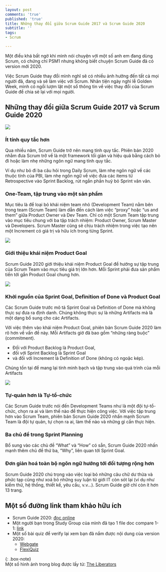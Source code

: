 ```yaml
---
layout: post
comments: 'true'
published: 'true'
title: Những thay đổi giữa Scrum Guide 2017 và Scrum Guide 2020
subtitle: ''
tags:
- Scrum

---
```

Một điều khá bất ngờ khi mình nói chuyện với một số anh em đang dùng Scrum, có chứng chỉ PSM1 nhưng không biết chuyện Scrum Guide đã có version mới 2020.

Việc Scrum Guide thay đổi mình nghĩ sẽ có nhiều ảnh hưởng đến tất cả mọi người đã, đang và sẽ làm việc với Scrum. Nhân tiện ngày nghỉ lễ Golden Week, mình có ngồi lượm lặt một số thông tin về việc thay đổi của Scrum Guide để chia sẻ lại với mọi người.

## Những thay đổi giữa Scrum Guide 2017 và Scrum Guide 2020

![](https://miro.medium.com/max/1000/1*kYOXMJpICIdUSnzLSiqKDQ.png)

### Ít tính quy tắc hơn

Qua nhiều năm, Scrum Guide trở nên mang tính quy tắc. Phiên bản 2020 nhằm đưa Scrum trở về là một framework tối giản và hiệu quả bằng cách bỏ đi hoặc làm nhẹ những ngôn ngữ mang tính quy tắc.

Ví dụ như bỏ đi ba câu hỏi trong Daily Scrum, làm nhẹ ngôn ngữ về các thuộc tính của PBI, làm nhẹ ngôn ngữ về việc đưa các items từ Retrospective vào Sprint Backlog, rút ngắn phần huỷ bỏ Sprint vân vân.

### One-Team, tập trung vào một sản phẩm

Mục tiêu là để loại bỏ khái niệm team nhỏ (Development Team) nằm bên trong team (Scrum Team) làm dẫn đến cách làm việc “proxy” hoặc “us and them” giữa Product Owner và Dev Team. Chỉ có một Scrum Team tập trung vào mục tiêu chung với ba tập trách nhiệm: Product Owner, Scrum Master và Developers. Scrum Master cũng sẽ chịu trách nhiệm trong việc tạo nên một Increment có giá trị và hữu ích trong từng Sprint.

![](https://miro.medium.com/max/2400/1*JacfqAFnZrviacOBV_q3Ug.jpeg)

### Giới thiệu khái niệm Product Goal

Scrum Guide 2020 giới thiệu khái niệm Product Goal để hướng sự tập trung của Scrum Team vào mục tiêu giá trị lớn hơn. Mỗi Sprint phải đưa sản phẩm tiến tới gần Product Goal chung hơn.

![](https://miro.medium.com/max/2400/1*sGj-OP0fcPHeWw9PjE67pA.jpeg)

### Khởi nguồn của Sprint Goal, Definition of Done và Product Goal

Các Scrum Guide trước mô tả Sprint Goal và Definition of Done mà không thực sự đưa ra định danh. Chúng không thực sự là những Artifacts mà là một dạng bổ sung cho các Artifacts.

Với việc thêm vào khái niệm Product Goal, phiên bản Scrum Guide 2020 làm rõ hơn về vấn đề này. Mỗi Artifacts giờ đã bao gồm “những ràng buộc” (commitment).

* Đối với Product Backlog là Product Goal,
* đối với Sprint Backlog là Sprint Goal
* và đối với Increment là Definition of Done (không có ngoặc kép).

Chúng tồn tại để mang lại tính minh bạch và tập trung vào quá trình của mỗi Artifacts

![](https://miro.medium.com/max/2400/1*Bpi1QaXygXBwALAxS9hzNA.jpeg)

### Tự-quản hơn là Tự-tổ-chức

Các Scrum Guide trước nói đến Development Teams như là một đội tự-tổ-chức, chọn ra ai và làm thế nào để thực hiện công việc. Với việc tập trung hơn vào Scrum Team, phiên bản Scrum Guide 2020 nhấn mạnh Scrum Team là đội tự quản, tự chọn ra ai, làm thế nào và những gì cần thực hiện.

### Ba chủ đề trong Sprint Planning

Bổ sung vào các chủ đề “What” và “How” có sẵn, Scrum Guide 2020 nhấn mạnh thêm chủ đề thứ ba, “Why”, liên quan tới Sprint Goal.

### Đơn giản hoá toàn bộ ngôn ngữ hướng tới đối tượng rộng hơn

Scrum Guide 2020 chú trọng vào việc loại bỏ những câu chữ dư thừa và phức tạp cũng như xoá bỏ những suy luận từ giới IT còn sót lại (ví dụ như kiểm thử, hệ thống, thiết kế, yêu cầu, v.v…). Scrum Guide giờ chỉ còn ít hơn 13 trang.

## Một số đường link tham khảo hữu ích

* Scrum Guide 2020: [đọc online](https://scrumguides.org/scrum-guide.html "ScrumGuide")
* Một người bạn trong Study Group của mình đã tạo 1 file doc compare 1-1: [link](https://docs.google.com/document/d/1YzFcpmdoYKgUDXrBc1ZuUfYkVKGyFCK_jMXLrqg8mPM/edit)
* Một số bài quiz để verify lại xem bạn đã nắm được nội dung của version 2020:
  * [Webgate](https://www.notion.so/cuonghapvn/Scrum-Guide-2020-So-s-nh-Scrum-guide-2020-v-Scrum-guide-2017-c2a85a434682418cabba3aa47ee71166#5b4eb13056d747a89dff71c2a4d85908)
  * [FlexiQuiz](https://www.notion.so/cuonghapvn/Scrum-Guide-2020-So-s-nh-Scrum-guide-2020-v-Scrum-guide-2017-c2a85a434682418cabba3aa47ee71166#6c0b173e0feb4de6986fc3eb5a836b9d)

{: .box-note}  
Một số hình ảnh trong blog được lấy từ: [The Liberators](https://medium.com/the-liberators/what-4-key-changes-to-the-scrum-guide-tell-us-about-scrum-3d4e26a8873d)